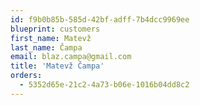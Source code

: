 ```yaml
---
id: f9b0b85b-585d-42bf-adff-7b4dcc9969ee
blueprint: customers
first_name: Matevž
last_name: Čampa
email: blaz.campa@gmail.com
title: 'Matevž Čampa'
orders:
  - 5352d65e-21c2-4a73-b06e-1016b04dd8c2
---
```

